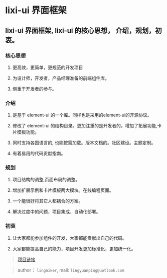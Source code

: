 # lixi-ui 界面框架

## lixi-ui 界面框架, lixi-ui 的核心思想， 介绍，规划，初衷。

### 核心思想

1. 更高效，更简单，更规范的开发项目

2. 为设计师，开发者，产品经理准备的前端组件库。

3. 侧重于开发者的参与。

### 介绍

1. 是基于 element-ui 的一个库。同样也是采用的element-ui的开源协议。

2. 修改了 element-ui 的结构目录。更加注重的是开发者的。增加了拓展功能,卡片模板功能。

3. 同时支持各国语言的, 也能按需加载。版本文档的。社区建设。主题定制。

4. 有着易用的代码贡献指南。

### 规划

1. 项目结构的调整,页面布局的调整。

2. 增加扩展示例和卡片模板两大模块。在线编程页面。

3. 一个能很好将其它人都耦合的方案。

4. 解决过度中的问题，项目集成，自动化部署。

### 初衷

1. 让大家都能参加组件的开发，大家都能贡献出自己的代码。

2. 大家都能提高自己的能力，项目开发更加标准化，更加统一化。


> <a href="https://github.com/lixi-ui/lixi-ui" target="_blank">项目链接</a>

> author： `lingniker`,  mail: `lingyuanping@uotlook.com`

